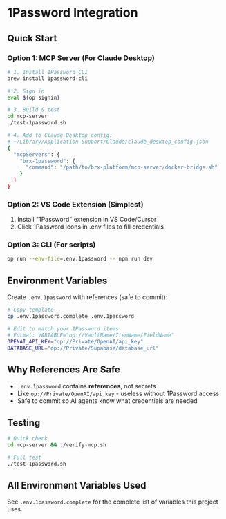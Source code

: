 # 1Password Integration

## Quick Start

### Option 1: MCP Server (For Claude Desktop)
```bash
# 1. Install 1Password CLI
brew install 1password-cli

# 2. Sign in
eval $(op signin)

# 3. Build & test
cd mcp-server
./test-1password.sh

# 4. Add to Claude Desktop config:
# ~/Library/Application Support/Claude/claude_desktop_config.json
{
  "mcpServers": {
    "brx-1password": {
      "command": "/path/to/brx-platform/mcp-server/docker-bridge.sh"
    }
  }
}
```

### Option 2: VS Code Extension (Simplest)
1. Install "1Password" extension in VS Code/Cursor
2. Click 1Password icons in .env files to fill credentials

### Option 3: CLI (For scripts)
```bash
op run --env-file=.env.1password -- npm run dev
```

## Environment Variables

Create `.env.1password` with references (safe to commit):
```bash
# Copy template
cp .env.1password.complete .env.1password

# Edit to match your 1Password items
# Format: VARIABLE="op://VaultName/ItemName/FieldName"
OPENAI_API_KEY="op://Private/OpenAI/api_key"
DATABASE_URL="op://Private/Supabase/database_url"
```

## Why References Are Safe

- `.env.1password` contains **references**, not secrets
- Like `op://Private/OpenAI/api_key` - useless without 1Password access
- Safe to commit so AI agents know what credentials are needed

## Testing

```bash
# Quick check
cd mcp-server && ./verify-mcp.sh

# Full test
./test-1password.sh
```

## All Environment Variables Used

See `.env.1password.complete` for the complete list of variables this project uses.